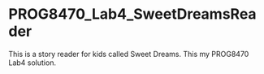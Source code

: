 # PROG8470_Lab4_SweetDreamsReader
This is a story reader for kids called Sweet Dreams. This my PROG8470 Lab4 solution.
